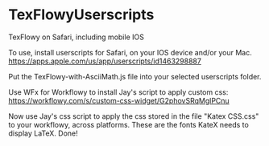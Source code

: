 # TexFlowyUserscripts
 TexFlowy on Safari, including mobile IOS

 To use, install userscripts for Safari, on your IOS device and/or your Mac.
 https://apps.apple.com/us/app/userscripts/id1463298887

 Put the TexFlowy-with-AsciiMath.js file into your selected userscripts folder.

 Use WFx for Workflowy to install Jay's script to apply custom css:
 https://workflowy.com/s/custom-css-widget/G2phovSRqMglPCnu

 Now use Jay's css script to apply the css stored in the file "Katex CSS.css" to your workflowy, across platforms. These are the fonts KateX needs to display LaTeX.
 Done!
 
  
